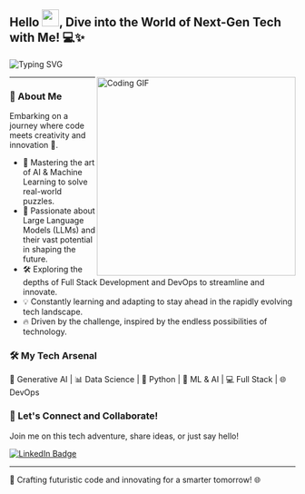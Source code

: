 ## Hello <img src="https://github.com/TheDudeThatCode/TheDudeThatCode/blob/master/Assets/wave.gif" width="30px">, Dive into the World of Next-Gen Tech with Me! 💻✨
![Typing SVG](https://readme-typing-svg.herokuapp.com?font=Crimson-Bold&size=35&color=green&center=true&vCenter=true&width=1000&height=110&lines=Generative+AI+Pioneer;LLM+Enthusiast;Machine+Learning+Innovator;AI+Strategist;DevOps+Engineer)

<img align="right" alt="Coding GIF" src="https://media.giphy.com/media/q9Hk9PiFxSN0yYsVqb/giphy.gif" width="350px" />

---

### 🌟 About Me
Embarking on a journey where code meets creativity and innovation 🚀.

- 🤖 Mastering the art of AI & Machine Learning to solve real-world puzzles.
- 🧠 Passionate about Large Language Models (LLMs) and their vast potential in shaping the future.
- 🛠️ Exploring the depths of Full Stack Development and DevOps to streamline and innovate.
- 💡 Constantly learning and adapting to stay ahead in the rapidly evolving tech landscape.
- 🔥 Driven by the challenge, inspired by the endless possibilities of technology.

### 🛠️ My Tech Arsenal
🧬 Generative AI | 📊 Data Science | 🐍 Python | 🚀 ML & AI | 💻 Full Stack | 🌐 DevOps

### 📡 Let's Connect and Collaborate!
Join me on this tech adventure, share ideas, or just say hello!

[![LinkedIn Badge](https://img.icons8.com/bubbles/50/000000/linkedin.png)](www.linkedin.com/in/atul7107)

---

🌌 Crafting futuristic code and innovating for a smarter tomorrow! 🌐
